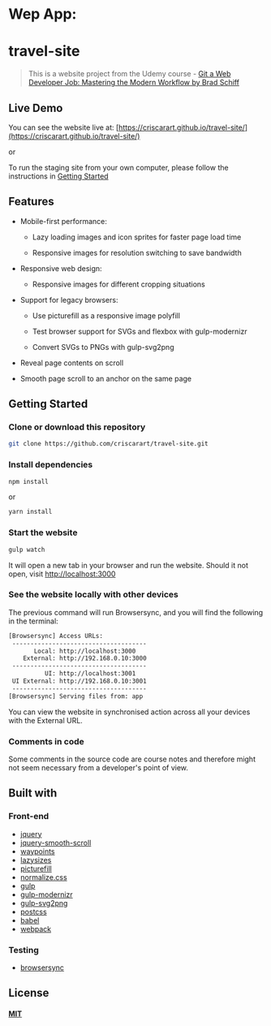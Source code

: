# Wep App:
# travel-site

> This is a website project from the Udemy course - [Git a Web Developer Job: Mastering the Modern Workflow by Brad Schiff](https://www.udemy.com/git-a-web-developer-job-mastering-the-modern-workflow/)

## Live Demo

You can see the website live at: [https://criscarart.github.io/travel-site/](https://criscarart.github.io/travel-site/)

or

To run the staging site from your own computer, please follow the instructions in [Getting Started](https://github.com/criscarart/travel-site#getting-started)

## Features

- Mobile-first performance:

  - Lazy loading images and icon sprites for faster page load time

  - Responsive images for resolution switching to save bandwidth

- Responsive web design:

  - Responsive images for different cropping situations

- Support for legacy browsers:

  - Use picturefill as a responsive image polyfill

  - Test browser support for SVGs and flexbox with gulp-modernizr

  - Convert SVGs to PNGs with gulp-svg2png

- Reveal page contents on scroll

- Smooth page scroll to an anchor on the same page

## Getting Started

### Clone or download this repository

```sh
git clone https://github.com/criscarart/travel-site.git
```

### Install dependencies

```sh
npm install
```

or

```sh
yarn install
```

### Start the website

```sh
gulp watch
```

It will open a new tab in your browser and run the website. Should it not open, visit [http://localhost:3000](http://localhost:3000)

### See the website locally with other devices

The previous command will run Browsersync, and you will find the following in the terminal:

```sh
[Browsersync] Access URLs:
 -------------------------------------
       Local: http://localhost:3000
    External: http://192.168.0.10:3000
 -------------------------------------
          UI: http://localhost:3001
 UI External: http://192.168.0.10:3001
 -------------------------------------
[Browsersync] Serving files from: app
```

You can view the website in synchronised action across all your devices with the External URL.

### Comments in code

Some comments in the source code are course notes and therefore might not seem necessary from a developer's point of view.

## Built with

### Front-end

- [jquery](https://api.jquery.com/)
- [jquery-smooth-scroll](https://github.com/kswedberg/jquery-smooth-scroll#smooth-scroll-plugin)
- [waypoints](http://imakewebthings.com/waypoints/)
- [lazysizes](https://github.com/aFarkas/lazysizes#lazysizes)
- [picturefill](https://github.com/scottjehl/picturefill#picturefill)
- [normalize.css](http://nicolasgallagher.com/about-normalize-css/)
- [gulp](https://gulpjs.com/)
- [gulp-modernizr](https://github.com/doctyper/gulp-modernizr#gulp-modernizr)
- [gulp-svg2png](https://github.com/akoenig/gulp-svg2png#gulp-svg2png-)
- [postcss](http://postcss.org/)
- [babel](http://babeljs.io/)
- [webpack](https://webpack.js.org/concepts/)

### Testing

- [browsersync](https://www.browsersync.io/)

## License

#### [MIT](./LICENSE)
